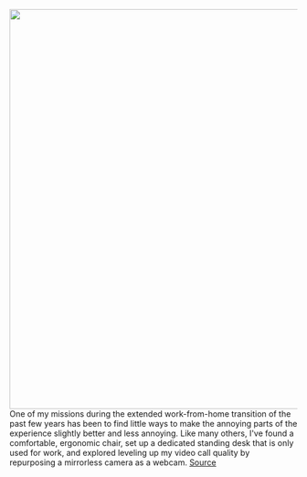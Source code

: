 <img src='https://cdn.vox-cdn.com/thumbor/qaN_Q1Wxn7D-odb-U6OHY0VxAC8=/0x0:3000x2000/1200x800/filters:focal(1260x760:1740x1240)/cdn.vox-cdn.com/uploads/chorus_image/image/70619794/stream_deck_mini_4.0.jpg' width='700px' /><br/>
One of my missions during the extended work-from-home transition of the past few years has been to find little ways to make the annoying parts of the experience slightly better and less annoying. Like many others, I've found a comfortable, ergonomic chair, set up a dedicated standing desk that is only used for work, and explored leveling up my video call quality by repurposing a mirrorless camera as a webcam.
<a href='https://www.theverge.com/22974570/elgato-stream-deck-mini-zoom-video-call-controls-work-from-home'> Source <a/>